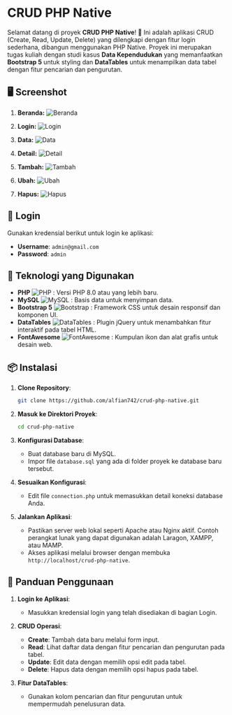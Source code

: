# CRUD PHP Native

Selamat datang di proyek **CRUD PHP Native**! 🎉 Ini adalah aplikasi CRUD (Create, Read, Update, Delete) yang dilengkapi dengan fitur login sederhana, dibangun menggunakan PHP Native. Proyek ini merupakan tugas kuliah dengan studi kasus **Data Kependudukan** yang memanfaatkan **Bootstrap 5** untuk styling dan **DataTables** untuk menampilkan data tabel dengan fitur pencarian dan pengurutan.

## 🖥️ Screenshot

1. **Beranda:**
![Beranda](uploads/screenshot/Screenshot%20001.png)

2. **Login:**
![Login](uploads/screenshot/Screenshot%20001.png)

3. **Data:**
![Data](uploads/screenshot/Screenshot%20003.png)

4. **Detail:**
![Detail](uploads/screenshot/Screenshot%20004.png)

5. **Tambah:**
![Tambah](uploads/screenshot/Screenshot%20005.png)

6. **Ubah:**
![Ubah](uploads/screenshot/Screenshot%20006.png)

7. **Hapus:**
![Hapus](uploads/screenshot/Screenshot%20007.png)

## 🔑 Login

Gunakan kredensial berikut untuk login ke aplikasi:

- **Username**: `admin@gmail.com`
- **Password**: `admin`

## 🚀 Teknologi yang Digunakan

- **PHP** ![PHP](https://img.shields.io/badge/PHP-8.0%2B-blue?style=flat-square&logo=php) : Versi PHP 8.0 atau yang lebih baru.
- **MySQL** ![MySQL](https://img.shields.io/badge/MySQL-7.4%2B-%234F5D7A?style=flat-square&logo=mysql) : Basis data untuk menyimpan data.
- **Bootstrap 5** ![Bootstrap](https://img.shields.io/badge/Bootstrap-5.3.3-%23563D7C?style=flat-square&logo=bootstrap) : Framework CSS untuk desain responsif dan komponen UI.
- **DataTables** ![DataTables](https://img.shields.io/badge/DataTables-2.1.3-%23007F7F?style=flat-square&logo=jquery) : Plugin jQuery untuk menambahkan fitur interaktif pada tabel HTML.
- **FontAwesome** ![FontAwesome](https://img.shields.io/badge/FontAwesome-6.6.0-%23282C34?style=flat-square&logo=font-awesome) : Kumpulan ikon dan alat grafis untuk desain web.

## 📦 Instalasi

1. **Clone Repository**:
    ```bash
    git clone https://github.com/alfian742/crud-php-native.git
    ```

2. **Masuk ke Direktori Proyek**:
    ```bash
    cd crud-php-native
    ```

3. **Konfigurasi Database**:
    - Buat database baru di MySQL.
    - Impor file `database.sql` yang ada di folder proyek ke database baru tersebut.

4. **Sesuaikan Konfigurasi**:
    - Edit file `connection.php` untuk memasukkan detail koneksi database Anda.
  
5. **Jalankan Aplikasi**:
    - Pastikan server web lokal seperti Apache atau Nginx aktif. Contoh perangkat lunak yang dapat digunakan adalah Laragon, XAMPP, atau MAMP.
    - Akses aplikasi melalui browser dengan membuka `http://localhost/crud-php-native`.

## 📖 Panduan Penggunaan

1. **Login ke Aplikasi**:
    - Masukkan kredensial login yang telah disediakan di bagian Login.

2. **CRUD Operasi**:
    - **Create**: Tambah data baru melalui form input.
    - **Read**: Lihat daftar data dengan fitur pencarian dan pengurutan pada tabel.
    - **Update**: Edit data dengan memilih opsi edit pada tabel.
    - **Delete**: Hapus data dengan memilih opsi hapus pada tabel.

3. **Fitur DataTables**:
    - Gunakan kolom pencarian dan fitur pengurutan untuk mempermudah penelusuran data.